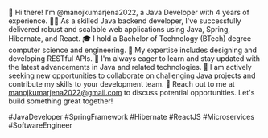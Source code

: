 👋 Hi there! I’m @manojkumarjena2022, a Java Developer with 4 years of experience.
👨‍💼 As a skilled Java backend developer, I've successfully delivered robust and scalable web applications using Java, Spring, Hibernate, and React.
🎓 I hold a Bachelor of Technology (BTech) degree computer science and engineering.
💼 My expertise includes designing and developing RESTful APIs.
🌱 I'm always eager to learn and stay updated with the latest advancements in Java and related technologies.
🤝 I am actively seeking new opportunities to collaborate on challenging Java projects and contribute my skills to your development team.
📧 Reach out to me at manojkumarjena2022@gmail.com to discuss potential opportunities. Let's build something great together!

#JavaDeveloper #SpringFramework #Hibernate #ReactJS #Microservices #SoftwareEngineer
